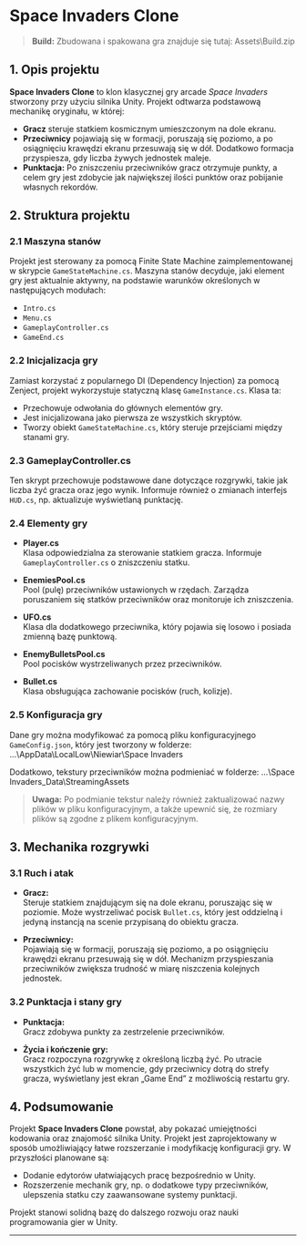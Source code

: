 # Space Invaders Clone

> **Build:** Zbudowana i spakowana gra znajduje się tutaj: Assets\Build.zip

## 1. Opis projektu

**Space Invaders Clone** to klon klasycznej gry arcade *Space Invaders* stworzony przy użyciu silnika Unity. Projekt odtwarza podstawową mechanikę oryginału, w której:

- **Gracz** steruje statkiem kosmicznym umieszczonym na dole ekranu.
- **Przeciwnicy** pojawiają się w formacji, poruszają się poziomo, a po osiągnięciu krawędzi ekranu przesuwają się w dół. Dodatkowo formacja przyspiesza, gdy liczba żywych jednostek maleje.
- **Punktacja:** Po zniszczeniu przeciwników gracz otrzymuje punkty, a celem gry jest zdobycie jak największej ilości punktów oraz pobijanie własnych rekordów.

## 2. Struktura projektu

### 2.1 Maszyna stanów
Projekt jest sterowany za pomocą Finite State Machine zaimplementowanej w skrypcie `GameStateMachine.cs`. Maszyna stanów decyduje, jaki element gry jest aktualnie aktywny, na podstawie warunków określonych w następujących modułach:
- `Intro.cs`
- `Menu.cs`
- `GameplayController.cs`
- `GameEnd.cs`

### 2.2 Inicjalizacja gry
Zamiast korzystać z popularnego DI (Dependency Injection) za pomocą Zenject, projekt wykorzystuje statyczną klasę `GameInstance.cs`. Klasa ta:
- Przechowuje odwołania do głównych elementów gry.
- Jest inicjalizowana jako pierwsza ze wszystkich skryptów.
- Tworzy obiekt `GameStateMachine.cs`, który steruje przejściami między stanami gry.

### 2.3 GameplayController.cs
Ten skrypt przechowuje podstawowe dane dotyczące rozgrywki, takie jak liczba żyć gracza oraz jego wynik. Informuje również o zmianach interfejs `HUD.cs`, np. aktualizuje wyświetlaną punktację.

### 2.4 Elementy gry
- **Player.cs**  
  Klasa odpowiedzialna za sterowanie statkiem gracza. Informuje `GameplayController.cs` o zniszczeniu statku.
  
- **EnemiesPool.cs**  
  Pool (pulę) przeciwników ustawionych w rzędach. Zarządza poruszaniem się statków przeciwników oraz monitoruje ich zniszczenia.
  
- **UFO.cs**  
  Klasa dla dodatkowego przeciwnika, który pojawia się losowo i posiada zmienną bazę punktową.
  
- **EnemyBulletsPool.cs**  
  Pool pocisków wystrzeliwanych przez przeciwników.
  
- **Bullet.cs**  
  Klasa obsługująca zachowanie pocisków (ruch, kolizje).

### 2.5 Konfiguracja gry
Dane gry można modyfikować za pomocą pliku konfiguracyjnego `GameConfig.json`, który jest tworzony w folderze:
...\AppData\LocalLow\Niewiar\Space Invaders

Dodatkowo, tekstury przeciwników można podmieniać w folderze:
...\Space Invaders_Data\StreamingAssets

> **Uwaga:** Po podmianie tekstur należy również zaktualizować nazwy plików w pliku konfiguracyjnym, a także upewnić się, że rozmiary plików są zgodne z plikem konfiguracyjnym.

## 3. Mechanika rozgrywki

### 3.1 Ruch i atak
- **Gracz:**  
  Steruje statkiem znajdującym się na dole ekranu, poruszając się w poziomie. Może wystrzeliwać pocisk `Bullet.cs`, który jest oddzielną i jedyną instancją na scenie przypisaną do obiektu gracza.
  
- **Przeciwnicy:**  
  Pojawiają się w formacji, poruszają się poziomo, a po osiągnięciu krawędzi ekranu przesuwają się w dół. Mechanizm przyspieszania przeciwników zwiększa trudność w miarę niszczenia kolejnych jednostek.

### 3.2 Punktacja i stany gry
- **Punktacja:**  
  Gracz zdobywa punkty za zestrzelenie przeciwników.
  
- **Życia i kończenie gry:**  
  Gracz rozpoczyna rozgrywkę z określoną liczbą żyć. Po utracie wszystkich żyć lub w momencie, gdy przeciwnicy dotrą do strefy gracza, wyświetlany jest ekran „Game End” z możliwością restartu gry.

## 4. Podsumowanie

Projekt **Space Invaders Clone** powstał, aby pokazać umiejętności kodowania oraz znajomość silnika Unity. Projekt jest zaprojektowany w sposób umożliwiający łatwe rozszerzanie i modyfikację konfiguracji gry. W przyszłości planowane są:
- Dodanie edytorów ułatwiających pracę bezpośrednio w Unity.
- Rozszerzenie mechanik gry, np. o dodatkowe typy przeciwników, ulepszenia statku czy zaawansowane systemy punktacji.

Projekt stanowi solidną bazę do dalszego rozwoju oraz nauki programowania gier w Unity.

---
